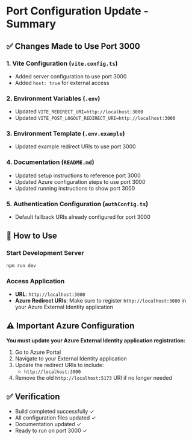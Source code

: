 # Port Configuration Update - Summary

## ✅ Changes Made to Use Port 3000

### 1. **Vite Configuration** (`vite.config.ts`)
- Added server configuration to use port 3000
- Added `host: true` for external access

### 2. **Environment Variables** (`.env`)
- Updated `VITE_REDIRECT_URI=http://localhost:3000`
- Updated `VITE_POST_LOGOUT_REDIRECT_URI=http://localhost:3000`

### 3. **Environment Template** (`.env.example`)
- Updated example redirect URIs to use port 3000

### 4. **Documentation** (`README.md`)
- Updated setup instructions to reference port 3000
- Updated Azure configuration steps to use port 3000
- Updated running instructions to show port 3000

### 5. **Authentication Configuration** (`authConfig.ts`)
- Default fallback URIs already configured for port 3000

## 🚀 How to Use

### Start Development Server
```bash
npm run dev
```

### Access Application
- **URL**: `http://localhost:3000`
- **Azure Redirect URIs**: Make sure to register `http://localhost:3000` in your Azure External Identity application

## ⚠️ Important Azure Configuration

**You must update your Azure External Identity application registration:**

1. Go to Azure Portal
2. Navigate to your External Identity application
3. Update the redirect URIs to include:
   - `http://localhost:3000`
4. Remove the old `http://localhost:5173` URI if no longer needed

## ✅ Verification

- Build completed successfully ✓
- All configuration files updated ✓
- Documentation updated ✓
- Ready to run on port 3000 ✓
